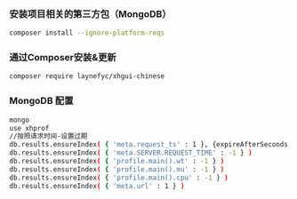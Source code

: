 ### 安装项目相关的第三方包（MongoDB）
```bash
composer install --ignore-platform-reqs

```

### 通过Composer安装&更新

````bash
composer require laynefyc/xhgui-chinese
````

### MongoDB 配置

```bash
mongo
use xhprof
//按照请求时间-设置过期
db.results.ensureIndex( { 'meta.request_ts' : 1 }, {expireAfterSeconds: 36000} )
db.results.ensureIndex( { 'meta.SERVER.REQUEST_TIME' : -1 } )
db.results.ensureIndex( { 'profile.main().wt' : -1 } )
db.results.ensureIndex( { 'profile.main().mu' : -1 } )
db.results.ensureIndex( { 'profile.main().cpu' : -1 } )
db.results.ensureIndex( { 'meta.url' : 1 } )
```